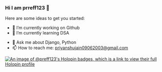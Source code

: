 ### Hi I am prreff123 👋


<!-- **prreff123/prreff123** is a ✨ _special_ ✨ repository because its `README.md` (this file) appears on your GitHub profile. -->

Here are some ideas to get you started:

- 🔭 I’m currently working on Github
- 🌱 I’m currently learning DSA
<!-- - 👯 I’m looking to collaborate on ... -->
<!-- - 🤔 I’m looking for help with ... -->
- 💬 Ask me about Django, Python
- 📫 How to reach me: priyanshujain09062003@gmail.com
<!-- - 😄 Pronouns: ... -->
<!-- - ⚡ Fun fact: ... -->


[![An image of @preff123's Holopin badges, which is a link to view their full Holopin profile](https://holopin.me/preff123)](https://holopin.io/@preff123)
